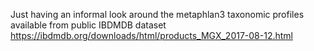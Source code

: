 Just having an informal look around the metaphlan3 taxonomic profiles available from public IBDMDB dataset <https://ibdmdb.org/downloads/html/products_MGX_2017-08-12.html>
